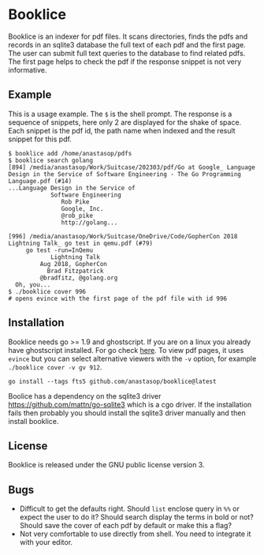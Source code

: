 # Booklice

Booklice is an indexer for pdf files. It scans directories, finds the pdfs and records in an sqlite3 database the full text of each pdf and the first page. The user can submit full text queries to the database to find related pdfs. The first page helps to check the pdf if the response snippet is not very informative.

## Example

This is a usage example. The `$` is the shell prompt. The response is a sequence of snippets, here only 2 are displayed for the shake of space. Each snippet is the pdf id, the path name when indexed and the result snippet for this pdf.
```
$ booklice add /home/anastasop/pdfs
$ booklice search golang
[894] /media/anastasop/Work/Suitcase/202303/pdf/Go at Google_ Language Design in the Service of Software Engineering - The Go Programming Language.pdf (#14)
...Language Design in the Service of
            Software Engineering
               Rob Pike
               Google, Inc.
               @rob_pike
               http://golang...

[996] /media/anastasop/Work/Suitcase/OneDrive/Code/GopherCon 2018 Lightning Talk_ go test in qemu.pdf (#79)
     go test -run=InQemu
            Lightning Talk
         Aug 2018, GopherCon
           Brad Fitzpatrick
         @bradfitz, @golang.org
  Oh, you...
$ ./booklice cover 996
# opens evince with the first page of the pdf file with id 996
```

## Installation

Booklice needs go >= 1.9 and ghostscript. If you are on a linux you already have ghostscript installed. For go check [here](http://golang.org/dl). To view pdf pages, it uses `evince` but you can select alternative viewers with the `-v` option, for example `./booklice cover -v gv 912`.

`go install --tags fts5 github.com/anastasop/booklice@latest`

Boolice has a dependency on the sqlite3 driver https://github.com/mattn/go-sqlite3 which is a cgo driver. If the installation fails then probably you should install the sqlite3 driver manually and then install booklice.

## License

Booklice is released under the GNU public license version 3.

## Bugs

- Difficult to get the defaults right. Should `list` enclose query in `%%` or expect the user to do it? Should search display the terms in bold or not? Should save the cover of each pdf by default or make this a flag?
- Not very comfortable to use directly from shell. You need to integrate it with your editor.
